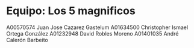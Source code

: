 
# Equipo: Los 5 magnificos

A00570574 Juan Jose Cazarez Gastelum
A01634500 Christopher Ismael Ortega González
A01232948 David Robles Moreno
A01401035 André Calerón Barbeito
